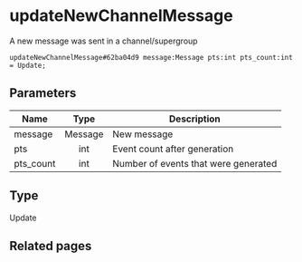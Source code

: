 # updateNewChannelMessage
A new message was sent in a channel/supergroup

```
updateNewChannelMessage#62ba04d9 message:Message pts:int pts_count:int = Update;
```

## Parameters
| Name | Type | Description |
| ---- | :----: | ----------- |
| message | Message | New message |
| pts | int | Event count after generation |
| pts_count | int | Number of events that were generated |


## Type
Update

## Related pages
